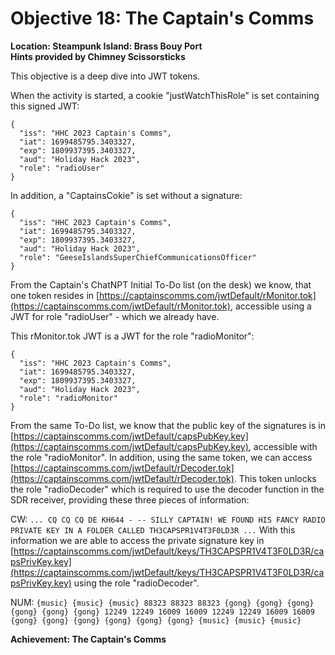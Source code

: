 # Objective 18: The Captain's Comms
**Location: Steampunk Island: Brass Bouy Port**  
**Hints provided by Chimney Scissorsticks**

This objective is a deep dive into JWT tokens.

When the activity is started, a cookie "justWatchThisRole" is set containing this signed JWT:
```
{
  "iss": "HHC 2023 Captain's Comms",
  "iat": 1699485795.3403327,
  "exp": 1809937395.3403327,
  "aud": "Holiday Hack 2023",
  "role": "radioUser"
}
```

In addition, a "CaptainsCokie" is set without a signature:
```
{
  "iss": "HHC 2023 Captain's Comms",
  "iat": 1699485795.3403327,
  "exp": 1809937395.3403327,
  "aud": "Holiday Hack 2023",
  "role": "GeeseIslandsSuperChiefCommunicationsOfficer"
}
```

From the Captain's ChatNPT Initial To-Do list (on the desk) we know, that one token resides in [https://captainscomms.com/jwtDefault/rMonitor.tok](https://captainscomms.com/jwtDefault/rMonitor.tok), accessible using a JWT for role "radioUser" - which we already have.

This rMonitor.tok JWT is a JWT for the role "radioMonitor":
```
{
  "iss": "HHC 2023 Captain's Comms",
  "iat": 1699485795.3403327,
  "exp": 1809937395.3403327,
  "aud": "Holiday Hack 2023",
  "role": "radioMonitor"
}
```

From the same To-Do list, we know that the public key of the signatures is in [https://captainscomms.com/jwtDefault/capsPubKey.key](https://captainscomms.com/jwtDefault/capsPubKey.key), accessible with the role "radioMonitor".
In addition, using the same token, we can access [https://captainscomms.com/jwtDefault/rDecoder.tok](https://captainscomms.com/jwtDefault/rDecoder.tok). This token unlocks the role "radioDecoder" which is required to use the decoder function in the SDR receiver, providing these three pieces of information:

CW:
`... CQ CQ CQ DE KH644 - -- SILLY CAPTAIN! WE FOUND HIS FANCY RADIO PRIVATE KEY IN A FOLDER CALLED TH3CAPSPR1V4T3F0LD3R ...`
With this information we are able to access the private signature key in [https://captainscomms.com/jwtDefault/keys/TH3CAPSPR1V4T3F0LD3R/capsPrivKey.key](https://captainscomms.com/jwtDefault/keys/TH3CAPSPR1V4T3F0LD3R/capsPrivKey.key) using the role "radioDecoder".

NUM:
`{music} {music} {music} 88323 88323 88323 {gong} {gong} {gong} {gong} {gong} {gong} 12249 12249 16009 16009 12249 12249 16009 16009 {gong} {gong} {gong} {gong} {gong} {gong} {music} {music} {music}`




**Achievement: The Captain's Comms**
<!--stackedit_data:
eyJoaXN0b3J5IjpbMTg5NTM0NjMwMiwtMjAxMDE5MjYzXX0=
-->